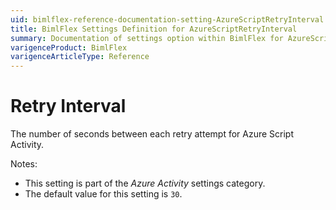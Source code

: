 ```yaml
---
uid: bimlflex-reference-documentation-setting-AzureScriptRetryInterval
title: BimlFlex Settings Definition for AzureScriptRetryInterval
summary: Documentation of settings option within BimlFlex for AzureScriptRetryInterval
varigenceProduct: BimlFlex
varigenceArticleType: Reference
---
```


# Retry Interval

The number of seconds between each retry attempt for Azure Script Activity.

Notes:

* This setting is part of the *Azure Activity* settings category.
* The default value for this setting is `30`.